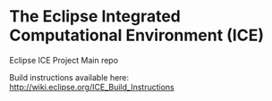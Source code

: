 The Eclipse Integrated Computational Environment (ICE)
===

Eclipse ICE Project Main repo

Build instructions available here: http://wiki.eclipse.org/ICE_Build_Instructions